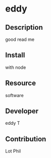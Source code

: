 # eddy

## Description

good read me

## Install

with node

## Resource

software

## Developer

eddy T

## Contribution

Lot Phil
